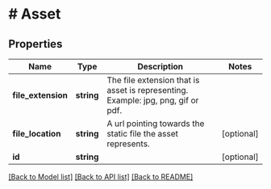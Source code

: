 # # Asset

## Properties

Name | Type | Description | Notes
------------ | ------------- | ------------- | -------------
**file_extension** | **string** | The file extension that is asset is representing. Example: jpg, png, gif or pdf. |
**file_location** | **string** | A url pointing towards the static file the asset represents. | [optional]
**id** | **string** |  | [optional]

[[Back to Model list]](../../README.md#models) [[Back to API list]](../../README.md#endpoints) [[Back to README]](../../README.md)
